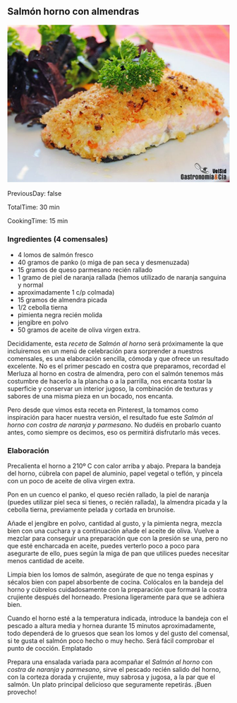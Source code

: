[title]: #()

## Salmón horno con almendras

[img]: #()

![](../docs/imgs/0032-salmon_horno_costra4.jpg)

[#url]:#()

[](https://gastronomiaycia.republica.com/2012/02/16/salmon-al-horno-con-costra-de-naranja-y-parmesano/)

[recipe-time]: #()

PreviousDay: false

TotalTime: 30 min

CookingTime: 15 min

[ingredients-content]: #()

### Ingredientes (4 comensales)
    
* 4 lomos de salmón fresco
* 40 gramos de panko (o miga de pan seca y
    desmenuzada)
* 15 gramos de queso parmesano recién rallado
* 1 gramo de piel
    de naranja rallada (hemos utilizado de naranja sanguina y
    normal
* aproximadamente 1 c/p colmada)
* 15 gramos de almendra picada
* 1/2
    cebolla tierna
* pimienta negra recién molida
* jengibre en polvo
* 50 gramos
    de aceite de oliva virgen extra.



[content]: #()

Decididamente, esta *receta* de *Salmón al horno* será próximamente la que
incluiremos en un menú de celebración para sorprender a nuestros
comensales, es una elaboración sencilla, cómoda y que ofrece un resultado
excelente. No es el primer pescado en costra que preparamos, recordad
el Merluza
al horno en costra de almendra,
pero con el salmón tenemos más costumbre de hacerlo a la plancha o a la
parrilla, nos encanta tostar la superficie y conservar un interior jugoso,
la combinación de texturas y sabores de una misma pieza en un bocado, nos
encanta.

Pero desde que vimos esta receta en Pinterest, la tomamos como
inspiración para hacer nuestra versión, el resultado fue este *Salmón al
horno con costra de naranja y parmesano*. No dudéis en probarlo cuanto
antes, como siempre os decimos, eso os permitirá disfrutarlo más veces.

### Elaboración

Precalienta el horno a 210º C con calor arriba y abajo. Prepara la bandeja
del horno, cúbrela con papel de aluminio, papel vegetal o teflón, y pincela
con un poco de aceite de oliva virgen extra.

Pon en un cuenco el panko, el queso recién rallado, la piel de naranja
(puedes utilizar piel seca si tienes, o recién rallada), la almendra picada
y la cebolla tierna, previamente pelada y cortada en brunoise.

Añade el jengibre en polvo, cantidad al gusto, y la pimienta negra, mezcla
bien con una cuchara y a continuación añade el aceite de oliva. Vuelve a
mezclar para conseguir una preparación que con la presión se una, pero no
que esté encharcada en aceite, puedes verterlo poco a poco para asegurarte
de ello, pues según la miga de pan que utilices puedes necesitar menos
cantidad de aceite.


Limpia bien los lomos de salmón, asegúrate de que no tenga espinas y
sécalos bien con papel absorbente de cocina. Colócalos en la bandeja del
horno y cúbrelos cuidadosamente con la preparación que formará la costra
crujiente después del horneado. Presiona ligeramente para que se adhiera
bien.

Cuando el horno esté a la temperatura indicada, introduce la bandeja con el
pescado a altura media y hornea durante 15 minutos[](timer:15:minutes) aproximadamente, todo
dependerá de lo gruesos que sean los lomos y del gusto del comensal, si te
gusta el salmón poco hecho o muy hecho. Será fácil comprobar el punto de
cocción.
Emplatado

Prepara una ensalada variada para acompañar el *Salmón al horno* con *costra
de naranja* y *parmesano*, sirve el pescado recién salido del horno, con la
corteza dorada y crujiente, muy sabrosa y jugosa, a la par que el salmón.
Un plato principal delicioso que seguramente repetirás. ¡Buen provecho!
